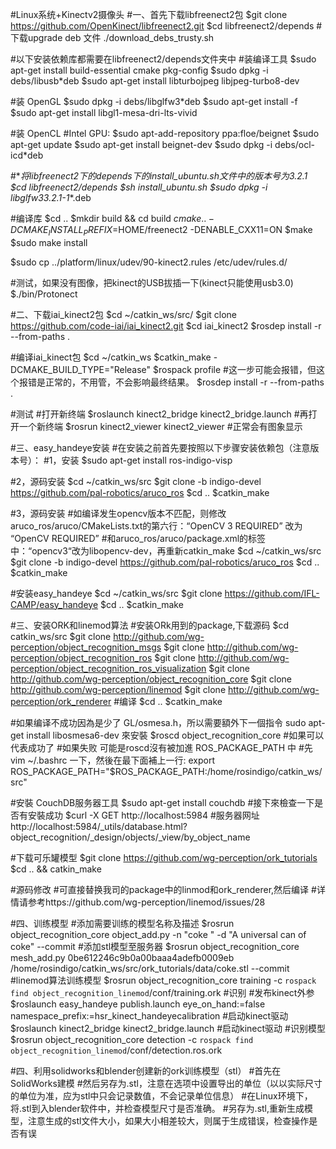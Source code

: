#Linux系统+Kinectv2摄像头
#一、首先下载libfreenect2包
$git clone https://github.com/OpenKinect/libfreenect2.git
$cd libfreenect2/depends
#下载upgrade deb 文件
./download_debs_trusty.sh

#以下安装依赖库都需要在libfreenect2/depends文件夹中
#装编译工具
$sudo apt-get install build-essential cmake pkg-config
$sudo dpkg -i debs/libusb*deb
$sudo apt-get install libturbojpeg libjpeg-turbo8-dev

#装 OpenGL
$sudo dpkg -i debs/libglfw3*deb
$sudo apt-get install -f
$sudo apt-get install libgl1-mesa-dri-lts-vivid

#装 OpenCL
#Intel GPU:
$sudo apt-add-repository ppa:floe/beignet
$sudo apt-get update
$sudo apt-get install beignet-dev
$sudo dpkg -i debs/ocl-icd*deb

#**将libfreenect2下的depends下的install_ubuntu.sh文件中的版本号为3.2.1
$cd libfreenect2/depends
$sh install_ubuntu.sh
$sudo dpkg -i libglfw3*_3.2.1-1_*.deb

#编译库
$cd ..
$mkdir build && cd build
$cmake .. -DCMAKE_INSTALL_PREFIX=$HOME/freenect2 -DENABLE_CXX11=ON
$make
$sudo make install

$sudo cp ../platform/linux/udev/90-kinect2.rules /etc/udev/rules.d/

#测试，如果没有图像，把kinect的USB拔插一下(kinect只能使用usb3.0)
$./bin/Protonect

#二、下载iai_kinect2包
$cd ~/catkin_ws/src/
$git clone https://github.com/code-iai/iai_kinect2.git
$cd iai_kinect2
$rosdep install -r --from-paths .

#编译iai_kinect包
$cd ~/catkin_ws
$catkin_make -DCMAKE_BUILD_TYPE="Release"
$rospack profile
#这一步可能会报错，但这个报错是正常的，不用管，不会影响最终结果。
$rosdep install -r --from-paths .

#测试
#打开新终端
$roslaunch kinect2_bridge kinect2_bridge.launch
#再打开一个新终端
$rosrun kinect2_viewer kinect2_viewer
#正常会有图象显示

#三、easy_handeye安装
#在安装之前首先要按照以下步骤安装依赖包（注意版本号）：
#1，安装
$sudo apt-get install ros-indigo-visp

#2，源码安装
$cd ~/catkin_ws/src
$git clone -b indigo-devel https://github.com/pal-robotics/aruco_ros
$cd ..
$catkin_make

#3，源码安装
#如编译发生opencv版本不匹配，则修改aruco_ros/aruco/CMakeLists.txt的第六行：“OpenCV 3 REQUIRED” 改为 “OpenCV REQUIRED”
#和aruco_ros/aruco/package.xml的<depend>标签中：“opencv3“改为libopencv-dev，再重新catkin_make
$cd ~/catkin_ws/src
$git clone -b indigo-devel https://github.com/pal-robotics/aruco_ros
$cd ..
$catkin_make

#安装easy_handeye
$cd ~/catkin_ws/src
$git clone https://github.com/IFL-CAMP/easy_handeye
$cd ..
$catkin_make

#三、安装ORK和linemod算法
#安装ORk用到的package,下载源码
$cd catkin_ws/src
$git clone http://github.com/wg-perception/object_recognition_msgs
$git clone http://github.com/wg-perception/object_recognition_ros
$git clone http://github.com/wg-perception/object_recognition_ros_visualization
$git clone http://github.com/wg-perception/object_recognition_core
$git clone http://github.com/wg-perception/linemod
$git clone http://github.com/wg-perception/ork_renderer
#编译
$cd ..
$catkin_make

#如果编译不成功因為是少了 GL/osmesa.h，所以需要額外下一個指令 sudo apt-get install libosmesa6-dev 來安裝
$roscd object_recognition_core
#如果可以代表成功了
#如果失败 可能是roscd沒有被加進 ROS_PACKAGE_PATH 中
#先 vim ~/.bashrc 一下，然後在最下面補上一行:
export ROS_PACKAGE_PATH="$ROS_PACKAGE_PATH:/home/rosindigo/catkin_ws/src"

#安裝 CouchDB服务器工具
$sudo apt-get install couchdb
#接下來檢查一下是否有安裝成功
$curl -X GET http://localhost:5984
#服务器网址
http://localhost:5984/_utils/database.html?object_recognition/_design/objects/_view/by_object_name 

#下载可乐罐模型
$git clone https://github.com/wg-perception/ork_tutorials
$cd .. && catkin_make

#源码修改
#可直接替换我司的package中的linmod和ork_renderer,然后编译
#详情请参考https://github.com/wg-perception/linemod/issues/28

#四、训练模型
#添加需要训练的模型名称及描述
$rosrun object_recognition_core object_add.py -n "coke " -d "A universal can of coke" --commit
#添加stl模型至服务器
$rosrun object_recognition_core mesh_add.py 0be612246c9b0a00baaa4adefb0009eb /home/rosindigo/catkin_ws/src/ork_tutorials/data/coke.stl --commit
#linemod算法训练模型
$rosrun object_recognition_core training -c `rospack find object_recognition_linemod`/conf/training.ork
#识别
#发布kinect外参
$roslaunch easy_handeye publish.launch eye_on_hand:=false namespace_prefix:=hsr_kinect_handeyecalibration 
#启动kinect驱动
$roslaunch kinect2_bridge kinect2_bridge.launch #启动kinect驱动
#识别模型
$rosrun object_recognition_core detection -c  `rospack find object_recognition_linemod`/conf/detection.ros.ork 

#四、利用solidworks和blender创建新的ork训练模型（stl）
#首先在SolidWorks建模
#然后另存为.stl，注意在选项中设置导出的单位（以以实际尺寸的单位为准，应为stl中只会记录数值，不会记录单位信息）
#在Linux环境下，将.stl到入blender软件中，并检查模型尺寸是否准确。
#另存为.stl,重新生成模型，注意生成的stl文件大小，如果大小相差较大，则属于生成错误，检查操作是否有误
